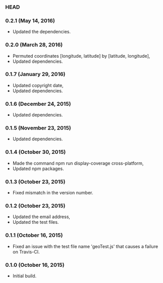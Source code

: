 ### HEAD

### 0.2.1 (May 14, 2016)

  * Updated the dependencies.


### 0.2.0 (March 28, 2016)

  * Permuted coordinates [longitude, latitude] by [latitude, longitude],
  * Updated dependencies.


### 0.1.7 (January 29, 2016)

  * Updated copyright date,
  * Updated dependencies.


### 0.1.6 (December 24, 2015)

  * Updated dependencies.


### 0.1.5 (November 23, 2015)

  * Updated dependencies.


### 0.1.4 (October 30, 2015)

  * Made the command npm run display-coverage cross-platform,
  * Updated npm packages.


### 0.1.3 (October 23, 2015)

  * Fixed mismatch in the version number.


### 0.1.2 (October 23, 2015)

  * Updated the email address,
  * Updated the test files.


### 0.1.1 (October 16, 2015)

  * Fixed an issue with the test file name 'geoTest.js' that causes a failure on Travis-CI.


### 0.1.0 (October 16, 2015)

  * Initial build.
